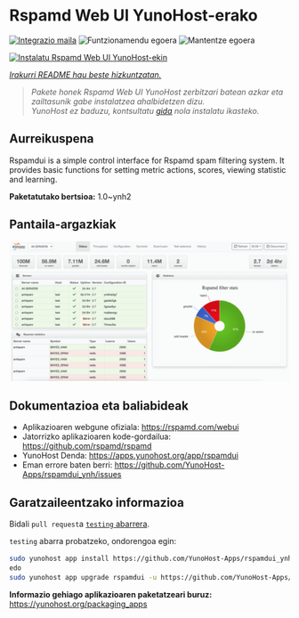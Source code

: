 <!--
Ohart ongi: README hau automatikoki sortu da <https://github.com/YunoHost/apps/tree/master/tools/readme_generator>ri esker
EZ editatu eskuz.
-->

# Rspamd Web UI YunoHost-erako

[![Integrazio maila](https://dash.yunohost.org/integration/rspamdui.svg)](https://dash.yunohost.org/appci/app/rspamdui) ![Funtzionamendu egoera](https://ci-apps.yunohost.org/ci/badges/rspamdui.status.svg) ![Mantentze egoera](https://ci-apps.yunohost.org/ci/badges/rspamdui.maintain.svg)

[![Instalatu Rspamd Web UI YunoHost-ekin](https://install-app.yunohost.org/install-with-yunohost.svg)](https://install-app.yunohost.org/?app=rspamdui)

*[Irakurri README hau beste hizkuntzatan.](./ALL_README.md)*

> *Pakete honek Rspamd Web UI YunoHost zerbitzari batean azkar eta zailtasunik gabe instalatzea ahalbidetzen dizu.*  
> *YunoHost ez baduzu, kontsultatu [gida](https://yunohost.org/install) nola instalatu ikasteko.*

## Aurreikuspena

Rspamdui is a simple control interface for Rspamd spam filtering system. It provides basic functions for setting metric actions, scores, viewing statistic and learning.

**Paketatutako bertsioa:** 1.0~ynh2

## Pantaila-argazkiak

![Rspamd Web UI(r)en pantaila-argazkia](./doc/screenshots/screenshot.png)

## Dokumentazioa eta baliabideak

- Aplikazioaren webgune ofiziala: <https://rspamd.com/webui>
- Jatorrizko aplikazioaren kode-gordailua: <https://github.com/rspamd/rspamd>
- YunoHost Denda: <https://apps.yunohost.org/app/rspamdui>
- Eman errore baten berri: <https://github.com/YunoHost-Apps/rspamdui_ynh/issues>

## Garatzaileentzako informazioa

Bidali `pull request`a [`testing` abarrera](https://github.com/YunoHost-Apps/rspamdui_ynh/tree/testing).

`testing` abarra probatzeko, ondorengoa egin:

```bash
sudo yunohost app install https://github.com/YunoHost-Apps/rspamdui_ynh/tree/testing --debug
edo
sudo yunohost app upgrade rspamdui -u https://github.com/YunoHost-Apps/rspamdui_ynh/tree/testing --debug
```

**Informazio gehiago aplikazioaren paketatzeari buruz:** <https://yunohost.org/packaging_apps>
